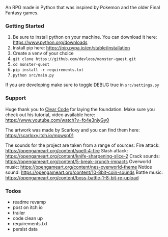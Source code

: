 An RPG made in Python that was inspired by Pokemon and the older Final Fantasy games.

### Getting Started

1. Be sure to install python on your machine. You can download it here: https://www.python.org/downloads
2. Install pip here: https://pip.pypa.io/en/stable/installation
3. Create a venv of your choice
4. `git clone https://github.com/devloos/monster-quest.git`
5. `cd monster-quest`
6. `pip install -r requirements.txt`
7. `python src/main.py`

If you are developing make sure to toggle DEBUG true in `src/settings.py`

### Support

Huge thank you to [Clear Code](https://github.com/clear-code-projects) for laying the foundation.
Make sure you check out his tutorial, video available here: https://www.youtube.com/watch?v=fo4e3njyGy0

The artwork was made by Scarloxy and you can find them here: https://scarloxy.itch.io/mpwsp01

The sounds for the project are taken from a range of sources:
Fire attack: https://opengameart.org/content/spell-4-fire
Slash attack: https://opengameart.org/content/knife-sharpening-slice-2
Crack sounds: https://opengameart.org/content/5-break-crunch-impacts
Overworld music: https://opengameart.org/content/nes-overworld-theme
Notice sound: https://opengameart.org/content/10-8bit-coin-sounds
Battle music: https://opengameart.org/content/boss-battle-1-8-bit-re-upload

### Todos

- readme revamp
- post on itch io
- trailer
- code clean up
- requirements.txt
- persist data
